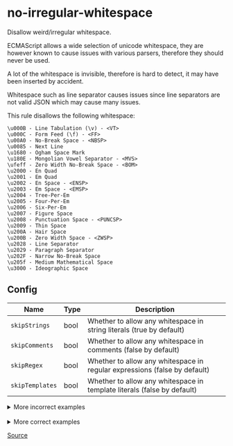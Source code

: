 <!--
 generated docs file, do not edit by hand, see xtask/docgen 
-->
# no-irregular-whitespace

Disallow weird/irregular whitespace. 

ECMAScript allows a wide selection of unicode whitespace, they are however known to
cause issues with various parsers, therefore they should never be used.

A lot of the whitespace is invisible, therefore is hard to detect, it may have been inserted
by accident.

Whitespace such as line separator causes issues since line separators are not valid JSON which
may cause many issues. 

This rule disallows the following whitespace: 

```text
\u000B - Line Tabulation (\v) - <VT>
\u000C - Form Feed (\f) - <FF>
\u00A0 - No-Break Space - <NBSP>
\u0085 - Next Line
\u1680 - Ogham Space Mark
\u180E - Mongolian Vowel Separator - <MVS>
\ufeff - Zero Width No-Break Space - <BOM>
\u2000 - En Quad
\u2001 - Em Quad
\u2002 - En Space - <ENSP>
\u2003 - Em Space - <EMSP>
\u2004 - Tree-Per-Em
\u2005 - Four-Per-Em
\u2006 - Six-Per-Em
\u2007 - Figure Space
\u2008 - Punctuation Space - <PUNCSP>
\u2009 - Thin Space
\u200A - Hair Space
\u200B - Zero Width Space - <ZWSP>
\u2028 - Line Separator
\u2029 - Paragraph Separator
\u202F - Narrow No-Break Space
\u205f - Medium Mathematical Space
\u3000 - Ideographic Space
```

## Config
| Name | Type | Description |
| ---- | ---- | ----------- |
| `skipStrings` | bool |  Whether to allow any whitespace in string literals (true by default) |
| `skipComments` | bool |  Whether to allow any whitespace in comments (false by default) |
| `skipRegex` | bool |  Whether to allow any whitespace in regular expressions (false by default) |
| `skipTemplates` | bool |  Whether to allow any whitespace in template literals (false by default) |

<details>
 <summary> More incorrect examples </summary>

```js
var any  = 'thing';
```

```js
var any  = 'thing';
```

```js
var any   = 'thing';
```

```js
var any ﻿ = 'thing';
```

```js
var any   = 'thing';
```

```js
var any   = 'thing';
```

```js
var any   = 'thing';
```

```js
var any   = 'thing';
```

```js
var any   = 'thing';
```

```js
var any   = 'thing';
```

```js
var any   = 'thing';
```

```js
var any   = 'thing';
```

```js
var any   = 'thing';
```

```js
var any   = 'thing';
```

```js
var any   = 'thing';
```

```js
var any   = 'thing';
```

```js
var any   = 'thing';
```

```js
var any   = 'thing';
```

```js
var any   = 'thing';
```

```js
var any 　 = 'thing';
```
</details><br>
<details>
 <summary> More correct examples </summary>

```js
'\u{000B}';
```

```js
'\u{000C}';
```

```js
'\u{0085}';
```

```js
'\u{00A0}';
```

```js
'\u{180E}';
```

```js
'\u{feff}';
```

```js
'\u{2000}';
```

```js
'\u{2001}';
```

```js
'\u{2002}';
```

```js
'\u{2003}';
```

```js
'\u{2004}';
```

```js
'\u{2005}';
```

```js
'\u{2006}';
```

```js
'\u{2007}';
```

```js
'\u{2008}';
```

```js
'\u{2009}';
```

```js
'\u{200A}';
```

```js
'\u{200B}';
```

```js
'\u{2028}';
```

```js
'\u{2029}';
```

```js
'\u{202F}';
```

```js
'\u{205f}';
```

```js
'\u{3000}';
```

```js
'';
```

```js
'';
```

```js
'';
```

```js
' ';
```

```js
'᠎';
```

```js
'﻿';
```

```js
' ';
```
</details>

[Source](../../../rslint_core/src/groups/errors/no_irregular_whitespace.rs)